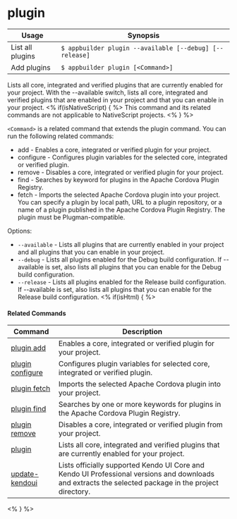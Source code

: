 plugin
==========

Usage | Synopsis
------|-------
List all plugins | `$ appbuilder plugin --available [--debug] [--release]`    
Add plugins | `$ appbuilder plugin [<Command>]`

Lists all core, integrated and verified plugins that are currently enabled for your project. With the --available
switch, lists all core, integrated and verified plugins that are enabled in your project and that you can enable in your project.
<% if(isNativeScript)  { %>
This command and its related commands are not applicable to NativeScript projects.
<% } %>

`<Command>` is a related command that extends the plugin command. You can run the following related commands:
* add - Enables a core, integrated or verified plugin for your project.
* configure - Configures plugin variables for the selected core, integrated or verified plugin.
* remove - Disables a core, integrated or verified plugin for your project.
* find - Searches by keyword for plugins in the Apache Cordova Plugin Registry.
* fetch - Imports the selected Apache Cordova plugin into your project. You can specify a plugin by local path, URL to a plugin repository, or a name of a plugin published in the Apache Cordova Plugin Registry. The plugin must be Plugman-compatible.

Options:
* `--available` - Lists all plugins that are currently enabled in your project and all plugins that you can enable in your project.
* `--debug` - Lists all plugins enabled for the Debug build configuration. If --available is set, also lists all plugins that you can enable for the Debug build configuration.
* `--release` - Lists all plugins enabled for the Release build configuration. If --available is set, also lists all plugins that you can enable for the Release build configuration.
<% if(isHtml) { %> 

#### Related Commands

Command | Description
----------|----------
[plugin add](plugin-add.html) | Enables a core, integrated or verified plugin for your project.
[plugin configure](plugin-configure.html) | Configures plugin variables for selected core, integrated or verified plugin.
[plugin fetch](plugin-fetch.html) | Imports the selected Apache Cordova plugin into your project.
[plugin find](plugin-find.html) | Searches by one or more keywords for plugins in the Apache Cordova Plugin Registry.
[plugin remove](plugin-remove.html) | Disables a core, integrated or verified plugin from your project.
[plugin](plugin.html) | Lists all core, integrated and verified plugins that are currently enabled for your project.
[update-kendoui](update-kendoui.html) | Lists officially supported Kendo UI Core and Kendo UI Professional versions and downloads and extracts the selected package in the project directory.
<% } %>